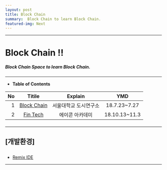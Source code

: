 ```yaml
---
layout: post
title: Block Chain
summary:  Block Chain to learn Block Chain. 
featured-img: Next
---
```


---

<!-- $theme: gaia -->
<!-- *template: gaia -->
<!-- page_number: false -->

# Block Chain !!
##### Block Chain Space to learn Block Chain.

---

<!-- *template: invert -->
<!-- page_number: true -->
<a name="contents"/>

* **Table of Contents**   

<span style="font-size:16pt">
  
|No|Titile|Explain|YMD|
|--:|:--:|:-:|:--:|
|1|[Block Chain](/Lecture/BlockChain)|서울대학교 도시연구소|18.7.23~7.27|
|2|[Fin Tech](/Lecture/FinTech)|에이콘 아카데미|18.10.13~11.3|

---

<!-- *template: invert -->

#### [개발환경]
* [Remix IDE](https://remix.ethereum.org)

---